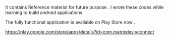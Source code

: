 It contains Reference material for future purpose . 
I wrote these codes while learning to build android applications.

The fully functional application is available on Play Store now .

https://play.google.com/store/apps/details?id=com.matrixdev.vconnect
